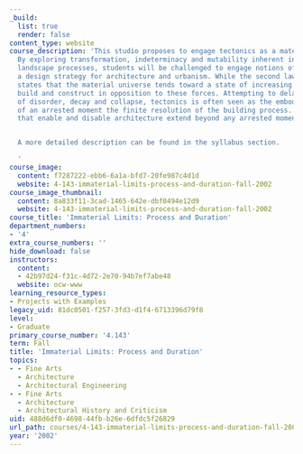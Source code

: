 ```yaml
---
_build:
  list: true
  render: false
content_type: website
course_description: 'This studio proposes to engage tectonics as a material process.
  By exploring transformation, indeterminacy and mutability inherent in material and
  landscape processes, students will be challenged to engage notions of duration as
  a design strategy for architecture and urbanism. While the second law of thermodynamics
  states that the material universe tends toward a state of increasing disorder, architects
  build and construct in opposition to these forces. Attempting to delay the processes
  of disorder, decay and collapse, tectonics is often seen as the embodied expression
  of an arrested moment the finite resolution of the building process. Yet the processes
  that enable and disable architecture extend beyond any arrested moment.


  A more detailed description can be found in the syllabus section.

  '
course_image:
  content: f7287222-ebb6-6a1a-bfd7-20fe987c4d1d
  website: 4-143-immaterial-limits-process-and-duration-fall-2002
course_image_thumbnail:
  content: 8a833f11-3cad-1465-642e-dbf0494e12d9
  website: 4-143-immaterial-limits-process-and-duration-fall-2002
course_title: 'Immaterial Limits: Process and Duration'
department_numbers:
- '4'
extra_course_numbers: ''
hide_download: false
instructors:
  content:
  - 42b97d24-f31c-4d72-2e70-94b7ef7abe48
  website: ocw-www
learning_resource_types:
- Projects with Examples
legacy_uid: 81dc0501-f257-3fd3-d1f4-6713396d79f8
level:
- Graduate
primary_course_number: '4.143'
term: Fall
title: 'Immaterial Limits: Process and Duration'
topics:
- - Fine Arts
  - Architecture
  - Architectural Engineering
- - Fine Arts
  - Architecture
  - Architectural History and Criticism
uid: 488d6df0-4698-44fb-b26e-6dfdc5f26829
url_path: courses/4-143-immaterial-limits-process-and-duration-fall-2002
year: '2002'
---
```

